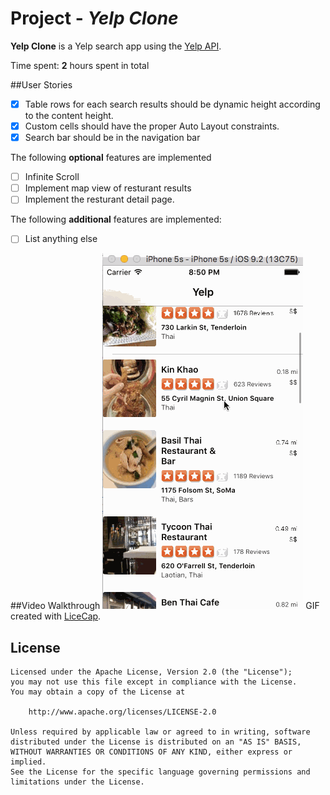 
# Project - *Yelp Clone*  

**Yelp Clone** is a Yelp search app using the [Yelp API](http://www.yelp.com/developers/documentation/v2/search_api).  

Time spent: **2** hours spent in total  
 
##User Stories 
- [x] Table rows for each search results should be dynamic height according to the content height.
- [x] Custom cells should have the proper Auto Layout constraints.  
- [x] Search bar should be in the navigation bar   

The following **optional** features are implemented  
- [ ] Infinite Scroll
- [ ] Implement map view of resturant results  
- [ ] Implement the resturant detail page.  

The following **additional** features are implemented:  
  
- [ ] List anything else
  
##Video Walkthrough
<img src="Yelp/yelpTutorial.gif" title="Video Walkthrough" width="" alt="Video Walkthrough"/>
GIF created with [LiceCap](http://www.cockos.com/licecap/).
## License


    Licensed under the Apache License, Version 2.0 (the "License");
    you may not use this file except in compliance with the License.
    You may obtain a copy of the License at

        http://www.apache.org/licenses/LICENSE-2.0

    Unless required by applicable law or agreed to in writing, software
    distributed under the License is distributed on an "AS IS" BASIS,
    WITHOUT WARRANTIES OR CONDITIONS OF ANY KIND, either express or implied.
    See the License for the specific language governing permissions and
    limitations under the License.
